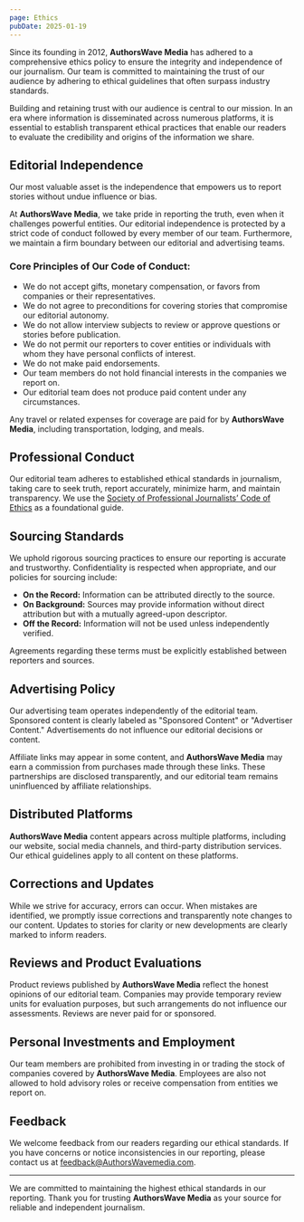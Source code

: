 ```yaml
---
page: Ethics 
pubDate: 2025-01-19
---
```



Since its founding in 2012, **AuthorsWave Media** has adhered to a comprehensive ethics policy to ensure the integrity and independence of our journalism. Our team is committed to maintaining the trust of our audience by adhering to ethical guidelines that often surpass industry standards.

Building and retaining trust with our audience is central to our mission. In an era where information is disseminated across numerous platforms, it is essential to establish transparent ethical practices that enable our readers to evaluate the credibility and origins of the information we share.

## Editorial Independence

Our most valuable asset is the independence that empowers us to report stories without undue influence or bias.

At **AuthorsWave Media**, we take pride in reporting the truth, even when it challenges powerful entities. Our editorial independence is protected by a strict code of conduct followed by every member of our team. Furthermore, we maintain a firm boundary between our editorial and advertising teams.

### Core Principles of Our Code of Conduct:

- We do not accept gifts, monetary compensation, or favors from companies or their representatives.
- We do not agree to preconditions for covering stories that compromise our editorial autonomy.
- We do not allow interview subjects to review or approve questions or stories before publication.
- We do not permit our reporters to cover entities or individuals with whom they have personal conflicts of interest.
- We do not make paid endorsements.
- Our team members do not hold financial interests in the companies we report on.
- Our editorial team does not produce paid content under any circumstances.

Any travel or related expenses for coverage are paid for by **AuthorsWave Media**, including transportation, lodging, and meals.

## Professional Conduct

Our editorial team adheres to established ethical standards in journalism, taking care to seek truth, report accurately, minimize harm, and maintain transparency. We use the [Society of Professional Journalists’ Code of Ethics](https://www.spj.org/ethicscode.asp) as a foundational guide.

## Sourcing Standards

We uphold rigorous sourcing practices to ensure our reporting is accurate and trustworthy. Confidentiality is respected when appropriate, and our policies for sourcing include:

- **On the Record:** Information can be attributed directly to the source.
- **On Background:** Sources may provide information without direct attribution but with a mutually agreed-upon descriptor.
- **Off the Record:** Information will not be used unless independently verified.

Agreements regarding these terms must be explicitly established between reporters and sources.

## Advertising Policy

Our advertising team operates independently of the editorial team. Sponsored content is clearly labeled as "Sponsored Content" or "Advertiser Content." Advertisements do not influence our editorial decisions or content.

Affiliate links may appear in some content, and **AuthorsWave Media** may earn a commission from purchases made through these links. These partnerships are disclosed transparently, and our editorial team remains uninfluenced by affiliate relationships.

## Distributed Platforms

**AuthorsWave Media** content appears across multiple platforms, including our website, social media channels, and third-party distribution services. Our ethical guidelines apply to all content on these platforms.

## Corrections and Updates

While we strive for accuracy, errors can occur. When mistakes are identified, we promptly issue corrections and transparently note changes to our content. Updates to stories for clarity or new developments are clearly marked to inform readers.

## Reviews and Product Evaluations

Product reviews published by **AuthorsWave Media** reflect the honest opinions of our editorial team. Companies may provide temporary review units for evaluation purposes, but such arrangements do not influence our assessments. Reviews are never paid for or sponsored.

## Personal Investments and Employment

Our team members are prohibited from investing in or trading the stock of companies covered by **AuthorsWave Media**. Employees are also not allowed to hold advisory roles or receive compensation from entities we report on.

## Feedback

We welcome feedback from our readers regarding our ethical standards. If you have concerns or notice inconsistencies in our reporting, please contact us at [feedback@AuthorsWavemedia.com](mailto:feedback@AuthorsWavemedia.com).

---

We are committed to maintaining the highest ethical standards in our reporting. Thank you for trusting **AuthorsWave Media** as your source for reliable and independent journalism.
